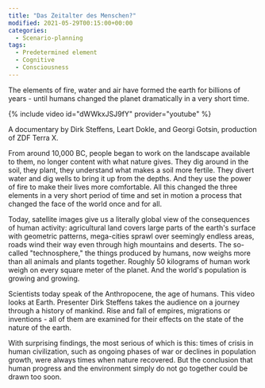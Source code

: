 ```yaml
---
title: "Das Zeitalter des Menschen?"
modified: 2021-05-29T00:15:00+00:00
categories:
  - Scenario-planning
tags:
  - Predetermined element
  - Cognitive
  - Consciousness
---
```

The elements of fire, water and air have formed the earth for billions of years - until humans changed the planet dramatically in a very short time. 

{% include video id="dWWkxJSJ9fY" provider="youtube" %}

A documentary by Dirk Steffens, Leart Dokle, and Georgi Gotsin, production of ZDF Terra X.

From around 10,000 BC, people began to work on the landscape available to them, no longer content with what nature gives. They dig around in the soil, they plant, they understand what makes a soil more fertile. They divert water and dig wells to bring it up from the depths. And they use the power of fire to make their lives more comfortable. All this changed the three elements in a very short period of time and set in motion a process that changed the face of the world once and for all.

Today, satellite images give us a literally global view of the consequences of human activity: agricultural land covers large parts of the earth's surface with geometric patterns, mega-cities sprawl over seemingly endless areas, roads wind their way even through high mountains and deserts. The so-called "technosphere," the things produced by humans, now weighs more than all animals and plants together. Roughly 50 kilograms of human work weigh on every square meter of the planet. And the world's population is growing and growing. 

Scientists today speak of the Anthropocene, the age of humans. This video looks at Earth. Presenter Dirk Steffens takes the audience on a journey through a history of mankind. Rise and fall of empires, migrations or inventions - all of them are examined for their effects on the state of the nature of the earth.

With surprising findings, the most serious of which is this: times of crisis in human civilization, such as ongoing phases of war or declines in population growth, were always times when nature recovered. But the conclusion that human progress and the environment simply do not go together could be drawn too soon.
